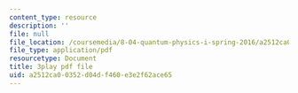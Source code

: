 ```yaml
---
content_type: resource
description: ''
file: null
file_location: /coursemedia/8-04-quantum-physics-i-spring-2016/a2512ca00352d04df460e3e2f62ace65_R-5hjmV-bdY.pdf
file_type: application/pdf
resourcetype: Document
title: 3play pdf file
uid: a2512ca0-0352-d04d-f460-e3e2f62ace65
---
```

